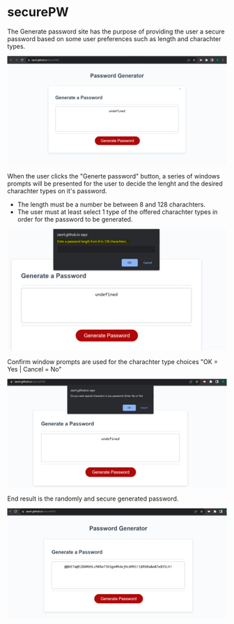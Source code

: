 # securePW

The Generate password site has the purpose of providing the user a secure password based on some user preferences such as length and charachter types.

![Generate Password web site view](./Assets/image.png)

When the user clicks the "Generte password" button, a series of windows prompts will be presented for the user to decide the lenght and the desired charachter types on it's password.

- The length must be a number be between 8 and 128 charachters. 
- The user must at least select 1 type of the offered charachter types in order for the password to be generated.

![Window prompt example 1](./Assets/image-1.png)

Confirm window prompts are used for the charachter  type choices "OK = Yes | Cancel = No"

![Confirm window prompt example](./Assets/image-2.png)

End result is the randomly and secure generated password.

![Image example of the secure password](./Assets/image-3.png)
